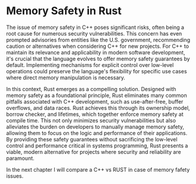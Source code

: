 # Memory Safety in Rust

The issue of memory safety in C++ poses significant risks, often being a root cause for numerous security vulnerabilities. This concern has even prompted advisories from entities like the U.S. government, recommending caution or alternatives when considering C++ for new projects. For C++ to maintain its relevance and applicability in modern software development, it's crucial that the language evolves to offer memory safety guarantees by default. Implementing mechanisms for explicit control over low-level operations could preserve the language's flexibility for specific use cases where direct memory manipulation is necessary.

In this context, Rust emerges as a compelling solution. Designed with memory safety as a foundational principle, Rust eliminates many common pitfalls associated with C++ development, such as use-after-free, buffer overflows, and data races. Rust achieves this through its ownership model, borrow checker, and lifetimes, which together enforce memory safety at compile time. This not only minimizes security vulnerabilities but also alleviates the burden on developers to manually manage memory safety, allowing them to focus on the logic and performance of their applications. By providing these safety guarantees without sacrificing the low-level control and performance critical in systems programming, Rust presents a viable, modern alternative for projects where security and reliability are paramount.

In the next chapter I will compare a C++ vs RUST in case of memory fafety issues.
